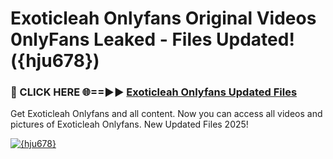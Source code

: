 # Exoticleah Onlyfans Original Videos 0nlyFans Leaked - Files Updated! ({hju678})

<h3>🔴 CLICK HERE 🌐==►► <a href="https://tinyurl.com/ms9xzufz" rel="nofollow">Exoticleah Onlyfans Updated Files</a></h3>

Get Exoticleah Onlyfans and all content. Now you can access all videos and pictures of Exoticleah Onlyfans. New Updated Files 2025!

[![{hju678}](https://i.imgur.com/PQ7UWWw.gif)](https://tinyurl.com/ms9xzufz)